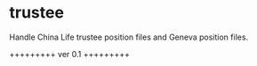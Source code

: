 # trustee

Handle China Life trustee position files and Geneva position files.



+++++++++
ver 0.1
+++++++++



